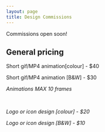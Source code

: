 ```yaml
---
layout: page
title: Design Commissions
---
```


Commissions open soon!

## General pricing

Short gif/MP4 animation[colour] - $40

Short gif/MP4 animation [B&W] - $30

<i>Animations MAX 10 frames

<br/>

Logo or icon design [colour] - $20

Logo or icon design [B&W] - $10
